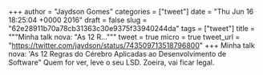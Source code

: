 
+++
author = "Jaydson Gomes"
categories = ["tweet"]
date = "Thu Jun 16 18:25:04 +0000 2016"
draft = false
slug = "62e28911b70a78cb31363c30e9375f33940244da"
tags = ["tweet"]
title = """Minha talk nova: "As 12 R..."""
tweet = true
micro = true
tweet_url = "https://twitter.com/jaydson/status/743509713518796800"
+++
Minha talk nova: 'As 12 Regras do Cérebro Aplicadas ao Desenvolvimento de Software" Quem for ver, leve o seu LSD. Zoeira, vai ficar legal.
